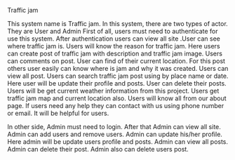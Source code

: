 Traffic jam

This system name is Traffic jam. In this system, there are two types of actor. They are User and Admin 
First of all, users must need to authenticate for use this system. After authentication users can view all site .User can see where traffic jam is. Users will know the reason for traffic jam. Here users can create post of traffic jam with description and traffic jam image. Users can comments on post. User can find of their current location. For this post others user easily can know where is jam and why it was created. Users can view all post. Users can search traffic jam post using by place name or date. Here user will be update their profile and posts. User can delete their posts. Users will be get current weather information from this project. Users get traffic jam map and current location also. Users will know all from our about page. If users need any help they can contact with us using phone number or email. It will be helpful for users.

In other side, Admin must need to login. After that Admin can view all site. Admin can add users and remove users. Admin can update his/her profile. Here admin will be update users profile and posts. Admin can view all posts. Admin can delete their post. Admin also can delete users post. 
